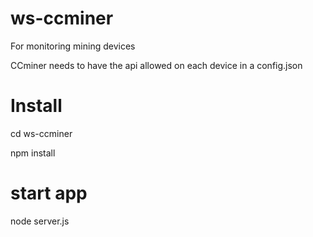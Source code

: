 # ws-ccminer
For monitoring mining devices

CCminer needs to have the api allowed on each device in a config.json

# Install

cd ws-ccminer

npm install

# start app

node server.js

